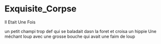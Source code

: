 # Exquisite_Corpse
Il Etait Une Fois


un petit champi trop def
qui se baladait dasn la foret
et croisa un hippie
Une méchant loup avec une grosse bouche
qui avait une faim de loup
